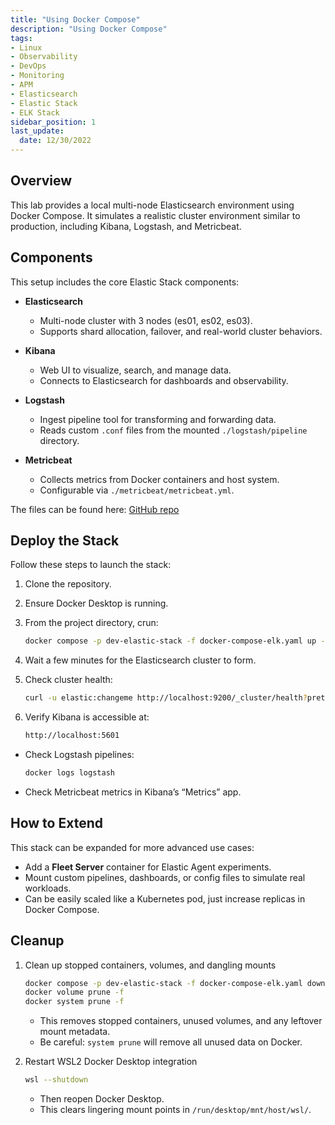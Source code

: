 ```yaml
---
title: "Using Docker Compose"
description: "Using Docker Compose"
tags: 
- Linux
- Observability
- DevOps
- Monitoring 
- APM
- Elasticsearch
- Elastic Stack
- ELK Stack
sidebar_position: 1
last_update:
  date: 12/30/2022
---
```





## Overview

This lab provides a local multi-node Elasticsearch environment using Docker Compose. It simulates a realistic cluster environment similar to production, including Kibana, Logstash, and Metricbeat.

## Components

This setup includes the core Elastic Stack components:

- **Elasticsearch**

  - Multi-node cluster with 3 nodes (es01, es02, es03).
  - Supports shard allocation, failover, and real-world cluster behaviors.

- **Kibana**

  - Web UI to visualize, search, and manage data.
  - Connects to Elasticsearch for dashboards and observability.

- **Logstash**

  - Ingest pipeline tool for transforming and forwarding data.
  - Reads custom `.conf` files from the mounted `./logstash/pipeline` directory.

- **Metricbeat**

  - Collects metrics from Docker containers and host system.
  - Configurable via `./metricbeat/metricbeat.yml`.

The files can be found here: [GitHub repo](#)

## Deploy the Stack

Follow these steps to launch the stack:

1. Clone the repository.
2. Ensure Docker Desktop is running.
3. From the project directory, crun:

    ```bash
    docker compose -p dev-elastic-stack -f docker-compose-elk.yaml up -d
    ```

4. Wait a few minutes for the Elasticsearch cluster to form.


5. Check cluster health:

    ```bash
    curl -u elastic:changeme http://localhost:9200/_cluster/health?pretty
    ```

6. Verify Kibana is accessible at:

    ```bash
    http://localhost:5601
    ```


- Check Logstash pipelines:

    ```bash
    docker logs logstash
    ```

- Check Metricbeat metrics in Kibana’s “Metrics” app.


## How to Extend

This stack can be expanded for more advanced use cases:

- Add a **Fleet Server** container for Elastic Agent experiments.
- Mount custom pipelines, dashboards, or config files to simulate real workloads.
- Can be easily scaled like a Kubernetes pod, just increase replicas in Docker Compose.


## Cleanup


1. Clean up stopped containers, volumes, and dangling mounts

    ```bash
    docker compose -p dev-elastic-stack -f docker-compose-elk.yaml down
    docker volume prune -f
    docker system prune -f
    ```

    - This removes stopped containers, unused volumes, and any leftover mount metadata.
    - Be careful: `system prune` will remove all unused data on Docker.



2. Restart WSL2 Docker Desktop integration

    ```bash
    wsl --shutdown
    ```

    - Then reopen Docker Desktop.
    - This clears lingering mount points in `/run/desktop/mnt/host/wsl/`.

